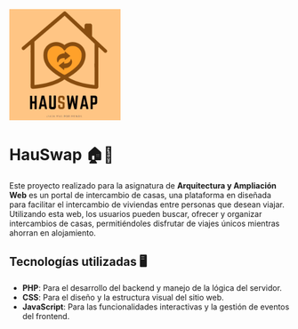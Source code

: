 <img src="/resources/hauswap.png" alt="Logo del proyecto" width="200" height="auto"/>

# HauSwap 🏠🔁

Este proyecto realizado para la asignatura de **Arquitectura y Ampliación Web** es un portal de intercambio de casas, una plataforma en diseñada para facilitar el intercambio de viviendas entre personas que desean viajar. Utilizando esta web, los usuarios pueden buscar, ofrecer y organizar intercambios de casas, permitiéndoles disfrutar de viajes únicos mientras ahorran en alojamiento.

## Tecnologías utilizadas 🖥️
- **PHP**: Para el desarrollo del backend y manejo de la lógica del servidor.
- **CSS**: Para el diseño y la estructura visual del sitio web.
- **JavaScript**: Para las funcionalidades interactivas y la gestión de eventos del frontend.
